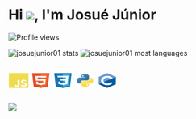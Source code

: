 <h1 align="left">Hi <img src="https://raw.githubusercontent.com/kaueMarques/kaueMarques/master/hi.gif" height="30px">, I'm Josué Júnior</h1>
<p align="left"> <img src="https://komarev.com/ghpvc/?username=JosueJunior01&color=yellow" alt="Profile views" /> </p>

<p align="left">
<img width="477em" src="https://github-readme-stats.vercel.app/api?username=JosueJunior01&show_icons=true&theme=vision-friendly-dark" alt="josuejunior01 stats"/>
<img width="477em" src="https://github-readme-stats.vercel.app/api/top-langs/?username=JosueJunior01&layout=compact&theme=vision-friendly-dark" alt="josuejunior01 most languages"/>
</p>

<div style="display: inline_block"><br>
  <img align="center" alt="junior-Js" height="30" width="40" src="https://raw.githubusercontent.com/devicons/devicon/master/icons/javascript/javascript-plain.svg">
  <!--
  <img align="center" alt="junior-Ts" height="30" width="40" src="https://raw.githubusercontent.com/devicons/devicon/master/icons/typescript/typescript-plain.svg">
  <img align="center" alt="junior-React" height="30" width="40" src="https://raw.githubusercontent.com/devicons/devicon/master/icons/react/react-original.svg">
  <img align="center" alt="junior-Csharp" height="30" width="40" src="https://raw.githubusercontent.com/devicons/devicon/master/icons/csharp/csharp-original.svg">
  -->
  <img align="center" alt="junior-HTML" height="30" width="40" src="https://raw.githubusercontent.com/devicons/devicon/master/icons/html5/html5-original.svg">
  <img align="center" alt="junior-CSS" height="30" width="40" src="https://raw.githubusercontent.com/devicons/devicon/master/icons/css3/css3-original.svg">
  <img align="center" alt="junior-Python" height="30" width="40" src="https://raw.githubusercontent.com/devicons/devicon/master/icons/python/python-original.svg">
  <img align="center" alt="junior-C" height="30" width="40" src="https://raw.githubusercontent.com/devicons/devicon/master/icons/c/c-original.svg">
</div>
  
  ##
 
<div> 
  <a href="https://www.linkedin.com/in/josue-junior-fe/" target="_blank"><img src="https://img.shields.io/badge/-LinkedIn-%230077B5?style=for-the-badge&logo=linkedin&logoColor=white" target="_blank"></a> 
</div>
